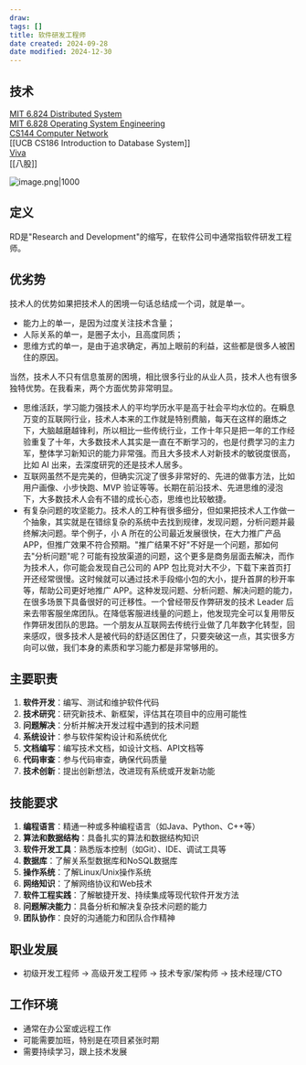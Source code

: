 ```yaml
---
draw:
tags: []
title: 软件研发工程师
date created: 2024-09-28
date modified: 2024-12-30
---
```


## 技术

[MIT 6.824 Distributed System](MIT%206.824%20Distributed%20System.md)  
[MIT 6.828 Operating System Engineering](MIT%206.828%20Operating%20System%20Engineering.md)  
[CS144 Computer Network](CS144%20Computer%20Network.md)  
[[UCB CS186 Introduction to Database System]]  
[Viva](Viva.md)  
[[八股]]

![image.png|1000](https://imagehosting4picgo.oss-cn-beijing.aliyuncs.com/imagehosting/fix-dir%2Fpicgo%2Fpicgo-clipboard-images%2F2024%2F12%2F15%2F02-23-42-3147c79416e6bf106d5e422b52c8d54b-202412150223331-0f70b3.png)

## 定义

RD是"Research and Development"的缩写，在软件公司中通常指软件研发工程师。

## 优劣势

技术人的优势如果把技术人的困境一句话总结成一个词，就是单一。

- 能力上的单一，是因为过度关注技术含量；
- 人际关系的单一，是圈子太小，且高度同质；
- 思维方式的单一，是由于追求确定，再加上眼前的利益，这些都是很多人被困住的原因。

当然，技术人不只有信息茧房的困境，相比很多行业的从业人员，技术人也有很多独特优势。在我看来，两个方面优势非常明显。

- 思维活跃，学习能力强技术人的平均学历水平是高于社会平均水位的。在瞬息万变的互联网行业，技术人本来的工作就是特别费脑，每天在这样的磨炼之下，大脑越磨越锋利，所以相比一些传统行业，工作十年只是把一年的工作经验重复了十年，大多数技术人其实是一直在不断学习的，也是付费学习的主力军，整体学习新知识的能力非常强。而且大多技术人对新技术的敏锐度很高，比如 AI 出来，去深度研究的还是技术人居多。
- 互联网虽然不是完美的，但确实沉淀了很多非常好的、先进的做事方法，比如用户画像、小步快跑、MVP 验证等等。长期在前沿技术、先进思维的浸泡下，大多数技术人会有不错的成长心态，思维也比较敏捷。
- 有复杂问题的攻坚能力。技术人的工种有很多细分，但如果把技术人工作做一个抽象，其实就是在错综复杂的系统中去找到规律，发现问题，分析问题并最终解决问题。举个例子，小 A 所在的公司最近发展很快，在大力推广产品 APP，但推广效果不符合预期。"推广结果不好"不好是一个问题，那如何去"分析问题"呢？可能有投放渠道的问题，这个更多是商务层面去解决，而作为技术人，你可能会发现自己公司的 APP 包比竞对大不少，下载下来首页打开还经常很慢。这时候就可以通过技术手段缩小包的大小，提升首屏的秒开率等，帮助公司更好地推广 APP。这种发现问题、分析问题、解决问题的能力，在很多场景下具备很好的可迁移性。一个曾经带反作弊研发的技术 Leader 后来去带客服坐席团队。在降低客服进线量的问题上，他发现完全可以复用带反作弊研发团队的思路。一个朋友从互联网去传统行业做了几年数字化转型，回来感叹，很多技术人是被代码的舒适区困住了，只要突破这一点，其实很多方向可以做，我们本身的素质和学习能力都是非常够用的。

## 主要职责

1. **软件开发**：编写、测试和维护软件代码
2. **技术研究**：研究新技术、新框架，评估其在项目中的应用可能性
3. **问题解决**：分析并解决开发过程中遇到的技术问题
4. **系统设计**：参与软件架构设计和系统优化
5. **文档编写**：编写技术文档，如设计文档、API文档等
6. **代码审查**：参与代码审查，确保代码质量
7. **技术创新**：提出创新想法，改进现有系统或开发新功能

## 技能要求

1. **编程语言**：精通一种或多种编程语言（如Java、Python、C++等）
2. **算法和数据结构**：具备扎实的算法和数据结构知识
3. **软件开发工具**：熟悉版本控制（如Git）、IDE、调试工具等
4. **数据库**：了解关系型数据库和NoSQL数据库
5. **操作系统**：了解Linux/Unix操作系统
6. **网络知识**：了解网络协议和Web技术
7. **软件工程实践**：了解敏捷开发、持续集成等现代软件开发方法
8. **问题解决能力**：具备分析和解决复杂技术问题的能力
9. **团队协作**：良好的沟通能力和团队合作精神

## 职业发展

- 初级开发工程师 → 高级开发工程师 → 技术专家/架构师 → 技术经理/CTO

## 工作环境

- 通常在办公室或远程工作
- 可能需要加班，特别是在项目紧张时期
- 需要持续学习，跟上技术发展
